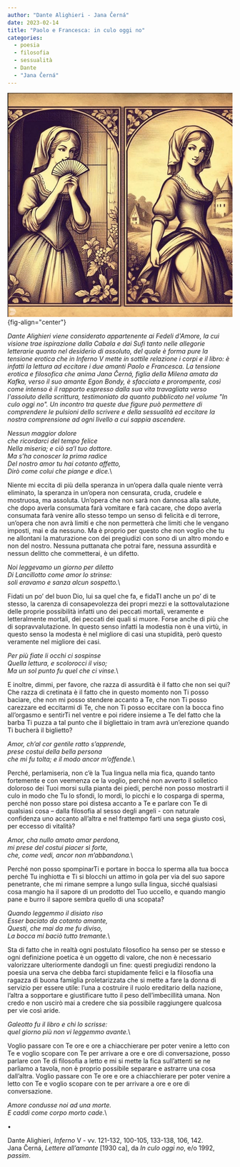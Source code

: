 ```yaml
---
author: "Dante Alighieri - Jana Černá"
date: 2023-02-14
title: "Paolo e Francesca: in culo oggi no"
categories:
  - poesia
  - filosofia
  - sessualità
  - Dante
  - "Jana Černá"
---
```


![](images/francescaefrancesca.jpeg){fig-align="center"}

*Dante Alighieri viene considerato appartenente ai Fedeli d'Amore, la cui visione trae ispirazione dalla Cabala e dai Sufi tanto nelle allegorie letterarie quanto nel desiderio di assoluto, del quale è forma pure la tensione erotica che in Inferno V mette in sottile relazione i corpi e il libro: è infatti la lettura ad eccitare i due amanti Paolo e Francesca. La tensione erotica e filosofica che anima Jana Černá, figlia della Milena amata da Kafka, verso il suo amante Egon Bondy, è sfacciata e prorompente, così come intenso è il rapporto espresso dalla sua vita travagliata verso l'assoluto della scrittura, testimoniato da quanto pubblicato nel volume "In culo oggi no". Un incontro tra queste due figure può permettere di comprendere le pulsioni dello scrivere e della sessualità ed eccitare la nostra comprensione ad ogni livello a cui sappia ascendere.*

*Nessun maggior dolore*\
*che ricordarci del tempo felice*\
*Nella miseria; e ciò sa’l tuo dottore.*\
*Ma s’ha conoscer la prima radice*\
*Del nostro amor tu hai cotanto affetto,*\
*Dirò come colui che piange e dice.*\

Niente mi eccita di più della speranza in un’opera dalla quale niente verrà eliminato, la speranza in un’opera non censurata, cruda, crudele e mostruosa, ma assoluta. Un’opera che non sarà non dannosa alla salute, che dopo averla consumata farà vomitare e farà cacare, che dopo averla consumata farà venire allo stesso tempo un senso di felicità e di terrore, un’opera che non avrà limiti e che non permetterà che limiti che le vengano imposti, mai e da nessuno. Ma è proprio per questo che non voglio che tu ne allontani la maturazione con dei pregiudizi con sono di un altro mondo e non del nostro. Nessuna puttanata che potrai fare, nessuna assurdità e nessun delitto che commetterai, è un difetto.

*Noi leggevamo un giorno per diletto*\
*Di Lancillotto come amor lo strinse:*\
*soli eravamo e sanza alcun sospetto.*\

Fidati un po’ del buon Dio, lui sa quel che fa, e fidaTI anche un po’ di te stesso, la carenza di consapevolezza dei propri mezzi e la sottovalutazione delle proprie possibilità infatti uno dei peccati mortali, veramente e letteralmente mortali, dei peccati dei quali si muore. Forse anche di più che di sopravvalutazione. In questo senso infatti la modestia non è una virtù, in questo senso la modesta è nel migliore di casi una stupidità, però questo veramente nel migliore dei casi.

*Per più fiate li occhi ci sospinse*\
*Quella lettura, e scolorocci il viso;*\
*Ma un sol punto fu quel che ci vinse.*\

E inoltre, dimmi, per favore, che razza di assurdità è il fatto che non sei qui? Che razza di cretinata è il fatto che in questo momento non Ti posso baciare, che non mi posso stendere accanto a Te, che non Ti posso carezzare ed eccitarmi di Te, che non Ti posso eccitare con la bocca fino all’orgasmo e sentirTi nel ventre e poi ridere insieme a Te del fatto che la barba Ti puzza a tal punto che il bigliettaio in tram avrà un’erezione quando Ti bucherà il biglietto?

*Amor, ch’al cor gentile ratto s’apprende,*\
*prese costui della bella persona*\
*che mi fu tolta; e il modo ancor m’offende.*\

Perché, perlamiseria, non c’è la Tua lingua nella mia fica, quando tanto fortemente e con veemenza ce la voglio, perché non avverto il solletico doloroso dei Tuoi morsi sulla pianta dei piedi, perché non posso mostrarti il culo in modo che Tu lo sfondi, lo mordi, lo picchi e lo cosparga di sperma, perché non posso stare poi distesa accanto a Te e parlare con Te di qualsiasi cosa – dalla filosofia al sesso degli angeli - con naturale confidenza uno accanto all’altra e nel frattempo farti una sega giusto così, per eccesso di vitalità?

*Amor, cha nullo amato amar perdona,*\
*mi prese del costui piacer sì forte,*\
*che, come vedi, ancor non m’abbandona.*\

Perché non posso spompinarTi e portare in bocca lo sperma alla tua bocca perché Tu inghiotta e Ti si blocchi un attimo in gola per via del suo sapore penetrante, che mi rimane sempre a lungo sulla lingua, sicché qualsiasi cosa mangio ha il sapore di un prodotto del Tuo uccello, e quando mangio pane e burro il sapore sembra quello di una scopata?

*Quando leggemmo il disiato riso*\
*Esser baciato da cotanto amante,*\
*Questi, che mai da me fu diviso,*\
*La bocca mi baciò tutto tremante.*\

Sta di fatto che in realtà ogni postulato filosofico ha senso per se stesso e ogni definizione poetica è un oggetto di valore, che non è necessario valorizzare ulteriormente dandogli un fine: questi pregiudizi rendono la poesia una serva che debba farci stupidamente felici e la filosofia una ragazza di buona famiglia proletarizzata che si mette a fare la donna di servizio per essere utile: l’una a costruire il ruolo ereditario della nazione, l’altra a sopportare e giustificare tutto il peso dell’imbecillità umana. Non credo e non uscirò mai a credere che sia possibile raggiungere qualcosa per vie così aride.

*Galeotto fu il libro e chi lo scrisse:*\
*quel giorno più non vi leggemmo avante.*\

Voglio passare con Te ore e ore a chiacchierare per poter venire a letto con Te e voglio scopare con Te per arrivare a ore e ore di conversazione, posso parlare con Te di filosofia a letto e mi si mette la fica sull’attenti se ne parliamo a tavola, non è proprio possibile separare e astrarre una cosa dall’altra. Voglio passare con Te ore e ore a chiacchierare per poter venire a letto con Te e voglio scopare con te per arrivare a ore e ore di conversazione.

*Amore condusse noi ad una morte.*\
*E caddi come corpo morto cade.*\

•

Dante Alighieri, *Inferno* V - vv. 121-132, 100-105, 133-138, 106, 142.\
Jana Černá, *Lettere all’amante* \[1930 ca\], da *In culo oggi no*, e/o 1992, *passim*.
